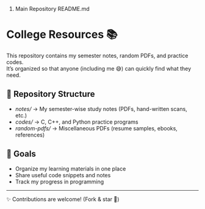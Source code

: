 1. Main Repository README.md

# College Resources 📚

This repository contains my semester notes, random PDFs, and practice codes.  
It’s organized so that anyone (including me 😅) can quickly find what they need.

## 📂 Repository Structure
- *notes/* → My semester-wise study notes (PDFs, hand-written scans, etc.)
- *codes/* → C, C++, and Python practice programs
- *random-pdfs/* → Miscellaneous PDFs (resume samples, ebooks, references)

## 🚀 Goals
- Organize my learning materials in one place
- Share useful code snippets and notes
- Track my progress in programming

---
✨ Contributions are welcome! (Fork & star 🌟)
